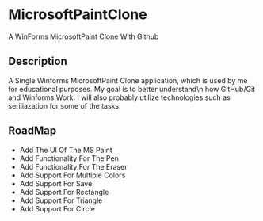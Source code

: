 # MicrosoftPaintClone
A WinForms MicrosoftPaint Clone With Github 

## Description
A Single Winforms MicrosoftPaint Clone application, which is used by me for educational purposes. My goal is to better understand\n
how GitHub/Git and Winforms Work. I will also probably utilize technologies such as seriliazation for some of the tasks. 

## RoadMap
* Add The UI Of The MS Paint
* Add Functionality For The Pen
* Add Functionality For The Eraser
* Add Support For Multiple Colors
* Add Support For Save
* Add Support For Rectangle
* Add Support For Triangle
* Add Support For Circle


